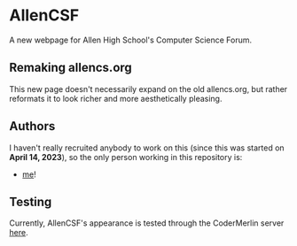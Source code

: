 # AllenCSF

A new webpage for Allen High School's Computer Science Forum.

## Remaking allencs.org

This new page doesn't necessarily expand on the old allencs.org, but rather reformats it to look richer and more aesthetically pleasing.

## Authors

I haven't really recruited anybody to work on this (since this was started on **April 14, 2023**), so the only person working in this repository is: 
* [me](https://github.com/mohibm708)!

## Testing

Currently, AllenCSF's appearance is tested through the CoderMerlin server [here](https://www.codermerlin.academy/users/mohibullah-meer/AllenCSF/index.html).

